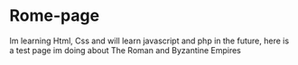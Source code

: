 # Rome-page
Im learning Html, Css and will learn javascript and php in the future, here is a test page im doing about The Roman and Byzantine Empires
